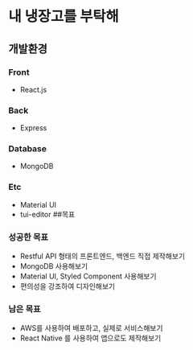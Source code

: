 # 내 냉장고를 부탁해

## 개발환경

### Front
- React.js

### Back
- Express

### Database
- MongoDB

### Etc
- Material UI
- tui-editor
##목표

### 성공한 목표
- Restful API 형태의 프론트엔드, 백엔드 직접 제작해보기
- MongoDB 사용해보기
- Material UI, Styled Component 사용해보기
- 편의성을 강조하여 디자인해보기

### 남은 목표
- AWS를 사용하여 배포하고, 실제로 서비스해보기
- React Native 를 사용하여 앱으로도 제작해보기
